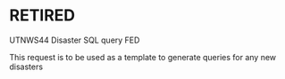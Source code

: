 # RETIRED
UTNWS44
Disaster SQL query FED

This request is to be used as a template to generate queries for any new disasters
